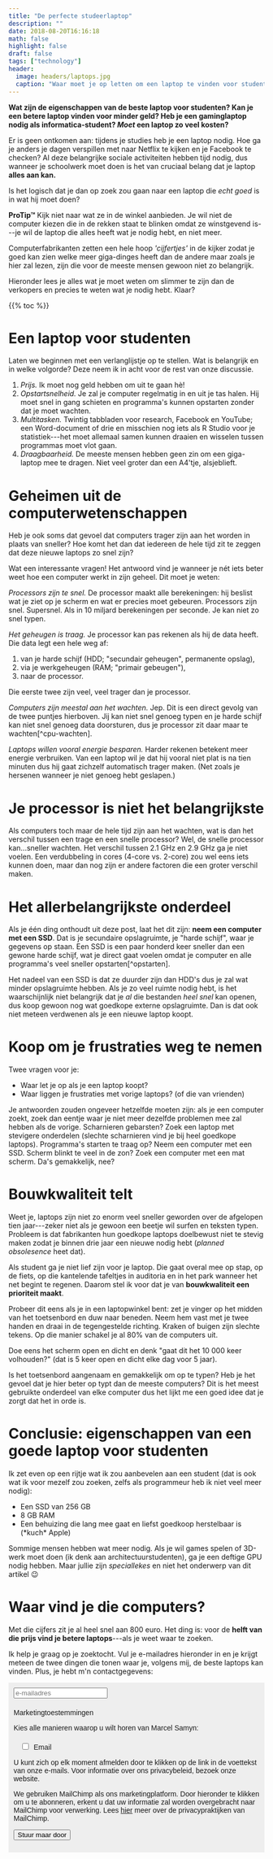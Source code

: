 ```yaml
---
title: "De perfecte studeerlaptop"
description: ""
date: 2018-08-20T16:16:18
math: false
highlight: false
draft: false
tags: ["technology"]
header:
  image: headers/laptops.jpg
  caption: "Waar moet je op letten om een laptop te vinden voor studenten?"
---
```


**Wat zijn de eigenschappen van de beste laptop voor studenten? Kan je een betere
laptop vinden voor minder geld? Heb je een gaminglaptop nodig als
informatica-student? *Moet* een laptop zo veel kosten?**

Er is geen ontkomen aan: tijdens je studies heb je een laptop nodig. Hoe ga je
anders je dagen verspillen met naar Netflix te kijken en je Facebook te checken?
Al deze belangrijke sociale activiteiten hebben tijd nodig, dus wanneer je
schoolwerk moet doen is het van cruciaal belang dat je laptop **alles aan kan.**

Is het logisch dat je dan op zoek zou gaan naar een laptop die *echt goed* is in
wat hij moet doen?

**ProTip™** Kijk niet naar wat ze in de winkel aanbieden. Je wil niet de
computer kiezen die in de rekken staat te blinken omdat ze winstgevend is---je
wil de laptop die alles heeft wat je nodig hebt, en niet meer.

Computerfabrikanten zetten een hele hoop *'cijfertjes'* in de kijker zodat je goed
kan zien welke meer giga-dinges heeft dan de andere maar zoals je hier zal
lezen, zijn die voor de meeste mensen gewoon niet zo belangrijk.

Hieronder lees je alles wat je moet weten om slimmer te zijn dan de verkopers en
precies te weten wat je nodig hebt. Klaar?

{{% toc %}}



# Een laptop voor studenten

Laten we beginnen met een verlanglijstje op te stellen. Wat is belangrijk en in
welke volgorde? Deze neem ik in acht voor de rest van onze discussie.

1. *Prijs.* Ik moet nog geld hebben om uit te gaan hè!
2. *Opstartsnelheid.* Je zal je computer regelmatig in en uit je tas halen. Hij
   moet snel in gang schieten en programma's kunnen opstarten zonder dat je moet
   wachten.
2. *Multitasken.* Twintig tabbladen voor research, Facebook en YouTube; een
   Word-document of drie en misschien nog iets als R Studio voor je
   statistiek---het moet allemaal samen kunnen draaien en wisselen tussen
   programmas moet vlot gaan.
3. *Draagbaarheid.* De meeste mensen hebben geen zin om een giga-laptop mee te
   dragen. Niet veel groter dan een A4'tje, alsjeblieft.
   
   

# Geheimen uit de computerwetenschappen

Heb je ook soms dat gevoel dat computers trager zijn aan het worden in plaats
van sneller? Hoe komt het dan dat iedereen de hele tijd zit te zeggen dat deze
nieuwe laptops zo snel zijn?

Wat een interessante vragen! Het antwoord vind je wanneer je nét iets beter weet
hoe een computer werkt in zijn geheel. Dit moet je weten:

*Processors zijn te snel.* De processor maakt alle berekeningen: hij beslist wat
je ziet op je scherm en wat er precies moet gebeuren. Processors zijn snel.
Supersnel. Als in 10 miljard berekeningen per seconde. Je kan niet zo snel
typen.

*Het geheugen is traag.* Je processor kan pas rekenen als hij de data heeft. Die
data legt een hele weg af: 

1. van je harde schijf (HDD; "secundair geheugen", permanente opslag),
2. via je werkgeheugen (RAM; "primair gebeugen"),
3. naar de processor. 

Die eerste twee zijn veel, veel trager dan je processor.

*Computers zijn meestal aan het wachten.* Jep. Dit is een direct gevolg van de
twee puntjes hierboven. Jij kan niet snel genoeg typen en je harde schijf kan
niet snel genoeg data doorsturen, dus je processor zit daar maar te
wachten[^cpu-wachten].

*Laptops willen vooral energie besparen.* Harder rekenen betekent meer energie
verbruiken. Van een laptop wil je dat hij vooral niet plat is na tien minuten
dus hij gaat zichzelf automatisch trager maken. (Net zoals je hersenen wanneer
je niet genoeg hebt geslapen.)



# Je processor is niet het belangrijkste

Als computers toch maar de hele tijd zijn aan het wachten, wat is dan het
verschil tussen een trage en een snelle processor? Wel, de snelle processor
kan...sneller wachten. Het verschil tussen 2.1 GHz en 2.9 GHz ga je niet voelen.
Een verdubbeling in cores (4-core vs. 2-core) zou wel eens iets kunnen doen,
maar dan nog zijn er andere factoren die een groter verschil maken.



# Het allerbelangrijkste onderdeel

Als je één ding onthoudt uit deze post, laat het dit zijn: **neem een computer
met een SSD**. Dat is je secundaire opslagruimte, je "harde schijf", waar je
gegevens op staan. Een SSD is een paar honderd keer sneller dan een gewone harde
schijf, wat je direct gaat voelen omdat je computer en alle programma's veel
sneller opstarten[^opstarten].

Het nadeel van een SSD is dat ze duurder zijn dan HDD's dus je zal wat minder
opslagruimte hebben. Als je zo veel ruimte nodig hebt, is het waarschijnlijk
niet belangrijk dat je *al* die bestanden *heel snel* kan openen, dus koop
gewoon nog wat goedkope externe opslagruimte. Dan is dat ook niet meteen
verdwenen als je een nieuwe laptop koopt.



# Koop om je frustraties weg te nemen

Twee vragen voor je:

- Waar let je op als je een laptop koopt?
- Waar liggen je frustraties met vorige laptops? (of die van vrienden)

Je antwoorden zouden ongeveer hetzelfde moeten zijn: als je een computer zoekt,
zoek dan eentje waar je niet meer dezelfde problemen mee zal hebben als de
vorige. Scharnieren gebarsten? Zoek een laptop met stevigere onderdelen
(slechte scharnieren vind je bij heel goedkope laptops). Programma's starten te
traag op? Neem een computer met een SSD. Scherm blinkt te veel in de zon? Zoek
een computer met een mat scherm. Da's gemakkelijk, nee?



# Bouwkwaliteit telt

Weet je, laptops zijn niet zo enorm veel sneller geworden over de afgelopen tien
jaar---zeker niet als je gewoon een beetje wil surfen en teksten typen. Probleem
is dat fabrikanten hun goedkope laptops doelbewust niet te stevig maken zodat je
binnen drie jaar een nieuwe nodig hebt (*planned obsolesence* heet dat).

Als student ga je niet lief zijn voor je laptop. Die gaat overal mee op stap, op
de fiets, op die kantelende tafeltjes in auditoria en in het park wanneer het
net begint te regenen. Daarom stel ik voor dat je van **bouwkwaliteit een
prioriteit maakt**.

Probeer dit eens als je in een laptopwinkel bent: zet je vinger op het midden
van het toetsenbord en duw naar beneden. Neem hem vast met je twee handen en
draai in de tegengestelde richting. Kraken of buigen zijn slechte tekens. Op die
manier schakel je al 80% van de computers uit.

Doe eens het scherm open en dicht en denk "gaat dit het 10 000 keer volhouden?"
(dat is 5 keer open en dicht elke dag voor 5 jaar).

Is het toetsenbord aangenaam en gemakkelijk om op te typen? Heb je het gevoel
dat je hier beter op typt dan de meeste computers? Dit is het meest gebruikte
onderdeel van elke computer dus het lijkt me een goed idee dat je zorgt dat het
in orde is.



# Conclusie: eigenschappen van een goede laptop voor studenten
Ik zet even op een rijtje wat ik zou aanbevelen aan een student (dat is ook wat
ik voor mezelf zou zoeken, zelfs als programmeur heb ik niet veel meer nodig):

- Een SSD van 256 GB
- 8 GB RAM
- Een behuizing die lang mee gaat en liefst goedkoop herstelbaar is (\*kuch\*
  Apple)

Sommige mensen hebben wat meer nodig. Als je wil games spelen of 3D-werk moet
doen (ik denk aan architectuurstudenten), ga je een deftige GPU nodig hebben.
Maar jullie zijn *speciallekes* en niet het onderwerp van dit artikel :wink:



# Waar vind je die computers?

Met die cijfers zit je al heel snel aan 800 euro. Het ding is: voor de **helft van
die prijs vind je betere laptops**---als je weet waar te zoeken.

Ik help je graag op je zoektocht. Vul je e-mailadres hieronder in en je krijgt
meteen de twee dingen die tonen waar je, volgens mij, de beste laptops kan
vinden. Plus, je hebt m'n contactgegevens:

<!-- Begin MailChimp Signup Form -->
<link href="//cdn-images.mailchimp.com/embedcode/slim-10_7.css" rel="stylesheet" type="text/css">
<style type="text/css">
	#mc_embed_signup{background:#fff; clear:left; font:14px Helvetica,Arial,sans-serif; }
	/* Add your own MailChimp form style overrides in your site stylesheet or in this style block.
	   We recommend moving this block and the preceding CSS link to the HEAD of your HTML file. */
</style>
<style type="text/css">
	#mc-embedded-subscribe-form input[type=checkbox]{display: inline; width: auto;margin-right: 10px;}
	#mergeRow-gdpr {margin-top: 20px;}
	#mergeRow-gdpr fieldset label {font-weight: normal;}
	#mc-embedded-subscribe-form .mc_fieldset{border:none;min-height: 0px;padding-bottom:0px;}
</style>
<div id="mc_embed_signup" style="background: #eee; padding: 10px">
<form action="https://blog.us2.list-manage.com/subscribe/post?u=0728ff4f480f5cf23a0afbaa3&amp;id=dc13095458" method="post" id="mc-embedded-subscribe-form" name="mc-embedded-subscribe-form" class="validate" target="_blank" novalidate>
    <div id="mc_embed_signup_scroll">
    <input type="email" value="" name="EMAIL" class="email" id="mce-EMAIL" placeholder="e-mailadres" required>
<div id="mergeRow-gdpr" class="mergeRow gdpr-mergeRow content__gdprBlock mc-field-group">
    <div class="content__gdpr">
        <label>Marketingtoestemmingen</label>
        <p>Kies alle manieren waarop u wilt horen van Marcel Samyn:</p>
        <fieldset class="mc_fieldset gdprRequired mc-field-group" name="interestgroup_field">
		<label class="checkbox subfield" for="gdpr_425"><input type="checkbox" id="gdpr_425" name="gdpr[425]" value="Y" class="av-checkbox "><span>Email</span> </label>
        </fieldset>
        <p>U kunt zich op elk moment afmelden door te klikken op de link in de voettekst van onze e-mails. Voor informatie over ons privacybeleid, bezoek onze website.</p>
    </div>
    <div class="content__gdprLegal">
        <p>We gebruiken MailChimp als ons marketingplatform. Door hieronder te klikken om u te abonneren, erkent u dat uw informatie zal worden overgebracht naar MailChimp voor verwerking. Lees <a href="https://mailchimp.com/legal/" target="_blank">hier</a> meer over de privacypraktijken van MailChimp.</p>
    </div>
</div>
    <!-- real people should not fill this in and expect good things - do not remove this or risk form bot signups-->
    <div style="position: absolute; left: -5000px;" aria-hidden="true"><input type="text" name="b_0728ff4f480f5cf23a0afbaa3_dc13095458" tabindex="-1" value=""></div>
    <div class="clear"><input type="submit" value="Stuur maar door" name="subscribe" id="mc-embedded-subscribe" class="button"></div>
    </div>
</form>
</div>

<!--End mc_embed_signup-->
